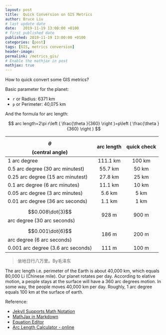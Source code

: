 ```yaml
---
layout: post
title:  Quick Conversion on GIS Metrics
author: Bruce Liu
# last update date
date:   2019-11-19 13:00:00 +0100
# first published date
published: 2019-11-19 13:00:00 +0100 
categories: [post]
tags: [GIS, metrics conversion]
header-image: 
permalink: /metrics_gis/
# Enable the mathjax in post
mathjax: true
---
```

How to quick convert some GIS metrics?
<!--the above is the excerpt-->
<!--more-->
<!--the following is the text-->

Basic parameter for the planet:<br>
- `r` or Radius: 6371 km
- `p` or Perimeter: 40,075 km

And the formula for arc length:

$$
arc length=2\pi r\left ( \frac{\theta }{360} \right )=p\left ( \frac{\theta }{360} \right )
$$


| $$\theta$$(central angle)                     | arc length  | quick check |
| --------------------------------------------- |:-----------:|:-----------:|
| 1 arc degree                                  | 111.1 km    | 100 km      |
| 0.5 arc degree (30 arc minutest)              | 55.7 km     | 50 km       |
| 0.25 arc degree (15 arc minutest)             | 27.8 km     | 25 km 		|
| 0.1 arc degree (6 arc minutes)                | 11.1 km     | 10 km       |
| 0.05 arc degree (3 arc minutes)               | 5.6 km	  |	5 km		|
| 0.01 arc degree (36 arc seconds)              | 1.1 km	  |	1 km		|
| $$0.008\dot{3}$$ arc degree (30 arc seconds)  | 928 m		  |	900 m		|
| $$0.001\dot{6}$$ arc degree (6 arc seconds) 	| 186 m		  | 200 m       |
| 0.001 arc degree (3.6 arc seconds)            | 111 m 	  | 100 m       |

>坐地日行八万里。By毛泽东

The arc length i.e. perimeter of the Earth is about 40,000 km, which equals 80,000 Li (Chinese mile). Our planet rotates per day. According to elative motion, a people stays at the surface will have a 360 arc degrees motion. In some way, the people moves 40,000 km per day. Roughly, 1 arc degree equals 100 km at the surface of earth.  

Reference:
- [Jekyll Supports Math Notation](https://www.katarinahoeger.com/2017/12/08/jekyll-supports-math)
- [MathJax in Markdown](https://hiltmon.com/blog/2017/01/28/mathjax-in-markdown/)
- [Equation Editor](https://www.codecogs.com/latex/eqneditor.php)
- [Arc Length Calculator - online ](https://www.omnicalculator.com/math/arc-length)